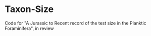# Taxon-Size
Code for "A Jurassic to Recent record of the test size in the Planktic Foraminifera", in review
